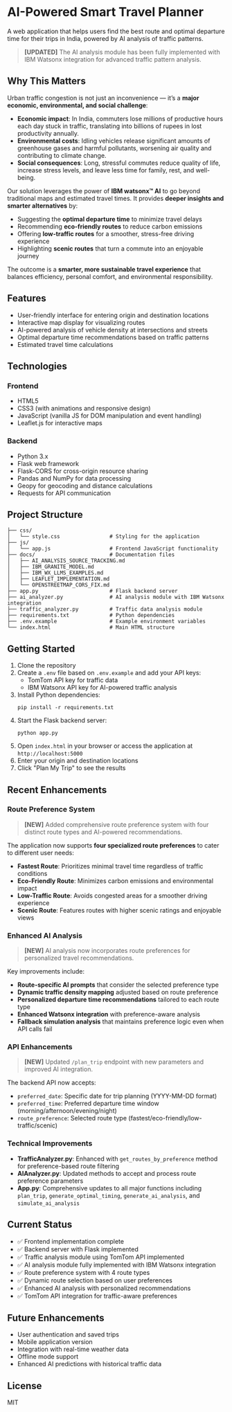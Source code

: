 # AI-Powered Smart Travel Planner

A web application that helps users find the best route and optimal departure time for their trips in India, powered by AI analysis of traffic patterns.

> **[UPDATED]** The AI analysis module has been fully implemented with IBM Watsonx integration for advanced traffic pattern analysis.

## Why This Matters

Urban traffic congestion is not just an inconvenience — it’s a **major economic, environmental, and social challenge**:

- **Economic impact**: In India, commuters lose millions of productive hours each day stuck in traffic, translating into billions of rupees in lost productivity annually.
- **Environmental costs**: Idling vehicles release significant amounts of greenhouse gases and harmful pollutants, worsening air quality and contributing to climate change.
- **Social consequences**: Long, stressful commutes reduce quality of life, increase stress levels, and leave less time for family, rest, and well-being.

Our solution leverages the power of **IBM watsonx™ AI** to go beyond traditional maps and estimated travel times. It provides **deeper insights and smarter alternatives** by:

- Suggesting the **optimal departure time** to minimize travel delays
- Recommending **eco-friendly routes** to reduce carbon emissions
- Offering **low-traffic routes** for a smoother, stress-free driving experience
- Highlighting **scenic routes** that turn a commute into an enjoyable journey

The outcome is a **smarter, more sustainable travel experience** that balances efficiency, personal comfort, and environmental responsibility.

## Features

- User-friendly interface for entering origin and destination locations
- Interactive map display for visualizing routes
- AI-powered analysis of vehicle density at intersections and streets
- Optimal departure time recommendations based on traffic patterns
- Estimated travel time calculations

## Technologies

### Frontend
- HTML5
- CSS3 (with animations and responsive design)
- JavaScript (vanilla JS for DOM manipulation and event handling)
- Leaflet.js for interactive maps

### Backend
- Python 3.x
- Flask web framework
- Flask-CORS for cross-origin resource sharing
- Pandas and NumPy for data processing
- Geopy for geocoding and distance calculations
- Requests for API communication

## Project Structure

```
├── css/
│   └── style.css                # Styling for the application
├── js/
│   └── app.js                   # Frontend JavaScript functionality
├── docs/                        # Documentation files
│   ├── AI_ANALYSIS_SOURCE_TRACKING.md
│   ├── IBM_GRANITE_MODEL.md
│   ├── IBM_WX_LLMS_EXAMPLES.md
│   ├── LEAFLET_IMPLEMENTATION.md
│   └── OPENSTREETMAP_CORS_FIX.md
├── app.py                       # Flask backend server
├── ai_analyzer.py               # AI analysis module with IBM Watsonx integration
├── traffic_analyzer.py          # Traffic data analysis module
├── requirements.txt             # Python dependencies
├── .env.example                 # Example environment variables
└── index.html                   # Main HTML structure
```

## Getting Started

1. Clone the repository
2. Create a `.env` file based on `.env.example` and add your API keys:
   - TomTom API key for traffic data
   - IBM Watsonx API key for AI-powered traffic analysis
3. Install Python dependencies:
   ```
   pip install -r requirements.txt
   ```
4. Start the Flask backend server:
   ```
   python app.py
   ```
5. Open `index.html` in your browser or access the application at `http://localhost:5000`
6. Enter your origin and destination locations
7. Click "Plan My Trip" to see the results

## Recent Enhancements

### Route Preference System
> **[NEW]** Added comprehensive route preference system with four distinct route types and AI-powered recommendations.

The application now supports **four specialized route preferences** to cater to different user needs:

- **Fastest Route**: Prioritizes minimal travel time regardless of traffic conditions
- **Eco-Friendly Route**: Minimizes carbon emissions and environmental impact
- **Low-Traffic Route**: Avoids congested areas for a smoother driving experience
- **Scenic Route**: Features routes with higher scenic ratings and enjoyable views

### Enhanced AI Analysis
> **[NEW]** AI analysis now incorporates route preferences for personalized travel recommendations.

Key improvements include:
- **Route-specific AI prompts** that consider the selected preference type
- **Dynamic traffic density mapping** adjusted based on route preference
- **Personalized departure time recommendations** tailored to each route type
- **Enhanced Watsonx integration** with preference-aware analysis
- **Fallback simulation analysis** that maintains preference logic even when API calls fail

### API Enhancements
> **[NEW]** Updated `/plan_trip` endpoint with new parameters and improved AI integration.

The backend API now accepts:
- `preferred_date`: Specific date for trip planning (YYYY-MM-DD format)
- `preferred_time`: Preferred departure time window (morning/afternoon/evening/night)
- `route_preference`: Selected route type (fastest/eco-friendly/low-traffic/scenic)

### Technical Improvements
- **TrafficAnalyzer.py**: Enhanced with `get_routes_by_preference` method for preference-based route filtering
- **AIAnalyzer.py**: Updated methods to accept and process route preference parameters
- **App.py**: Comprehensive updates to all major functions including `plan_trip`, `generate_optimal_timing`, `generate_ai_analysis`, and `simulate_ai_analysis`

## Current Status

- ✅ Frontend implementation complete
- ✅ Backend server with Flask implemented
- ✅ Traffic analysis module using TomTom API implemented
- ✅ AI analysis module fully implemented with IBM Watsonx integration
- ✅ Route preference system with 4 route types
- ✅ Dynamic route selection based on user preferences
- ✅ Enhanced AI analysis with personalized recommendations
- ✅ TomTom API integration for traffic-aware preferences

## Future Enhancements

- User authentication and saved trips
- Mobile application version
- Integration with real-time weather data
- Offline mode support
- Enhanced AI predictions with historical traffic data

## License

MIT
